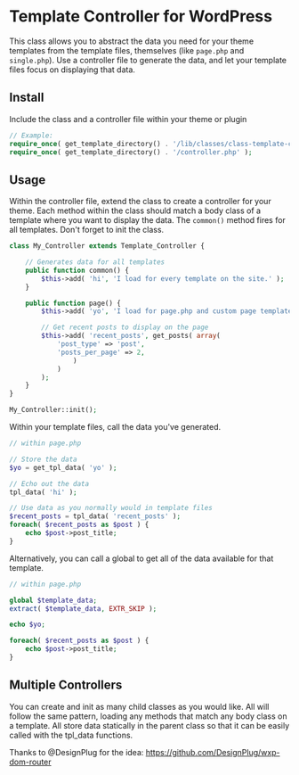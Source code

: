 Template Controller for WordPress
=======================================

This class allows you to abstract the data you need for your theme templates from the  template files, themselves (like `page.php` and `single.php`). Use a controller file to generate the data, and let your template files focus on displaying that data.

Install
-------

Include the class and a controller file within your theme or plugin

```php
// Example:
require_once( get_template_directory() . '/lib/classes/class-template-controller.php' );
require_once( get_template_directory() . '/controller.php' );
```

Usage
-----

Within the controller file, extend the class to create a controller for your theme. Each method within the class should match a body class of a template where you want to display the data. The `common()` method fires for all templates. Don't forget to init the class.

```php
class My_Controller extends Template_Controller {

	// Generates data for all templates
	public function common() {
		$this->add( 'hi', 'I load for every template on the site.' );
	}

	public function page() {
		$this->add( 'yo', 'I load for page.php and custom page templates.' );

		// Get recent posts to display on the page
		$this->add( 'recent_posts', get_posts( array(
			'post_type' => 'post',
			'posts_per_page' => 2,
				)
			)
		);
	}
}

My_Controller::init();
```

Within your template files, call the data you've generated.

```php
// within page.php

// Store the data
$yo = get_tpl_data( 'yo' );

// Echo out the data
tpl_data( 'hi' );

// Use data as you normally would in template files
$recent_posts = tpl_data( 'recent_posts' );
foreach( $recent_posts as $post ) {
	echo $post->post_title;
}
```

Alternatively, you can call a global to get all of the data available for that template.

```php
// within page.php

global $template_data;
extract( $template_data, EXTR_SKIP );

echo $yo;

foreach( $recent_posts as $post ) {
	echo $post->post_title;
}
```

Multiple Controllers
--------------------

You can create and init as many child classes as you would like. All will follow the same pattern, loading any methods that match any body class on a template. All store data statically in the parent class so that it can be easily called with the tpl_data functions.

Thanks to @DesignPlug for the idea: https://github.com/DesignPlug/wxp-dom-router
